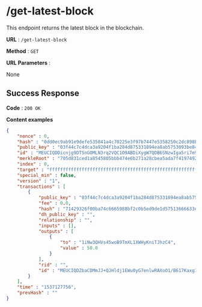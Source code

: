 # /get-latest-block

This endpoint returns the latest block in the blockchain.

**URL** : `/get-latest-block`

**Method** : `GET`

**URL Parameters** : 

None

## Success Response

**Code** : `200 OK`

**Content examples**

```json
{
    "nonce" : 0,
    "hash" : "0dd0ec9ab91e9defe535841a4c70225e3f97b7447e5358250c2dc898b8bd3139",
    "public_key" : "03f44c7c4dca3a9204f1ba284d875331894ea8ab5753093be847d798274c6ce570",
    "id" : "MEUCIQDDicnjg9DTSnGOMLN3rq2VQC1O9ABDiXygW7QDB6SNzwIga5ri7m9FNlc8dggJ9sDg0QXUugrHwpkVKbmr3kYdGpc=",
    "merkleRoot" : "705d831ced1a8545805bbb474e6b271a28cbea5ada7f4197492e9a3825173546",
    "index" : 0,
    "target" : "fffffffffffffffffffffffffffffffffffffffffffffffffffffffffffffff",
    "special_min" : false,
    "version" : "1",
    "transactions" : [ 
        {
            "public_key" : "03f44c7c4dca3a9204f1ba284d875331894ea8ab5753093be847d798274c6ce570",
            "fee" : 0.0,
            "hash" : "71429326f00ba74c6665988bf2c0b5ed9de1d57513666633efd88f0696b3d90f",
            "dh_public_key" : "",
            "relationship" : "",
            "inputs" : [],
            "outputs" : [ 
                {
                    "to" : "1iNw3QHVs45woB9TmXL1XWHyKniTJhzC4",
                    "value" : 50.0
                }
            ],
            "rid" : "",
            "id" : "MEUCIQDZbaCDMmJJ+QJHldj1EWu0yG7enlwRAXoO1/B617KaxgIgBLB4L2ICWpDZf5Eo2bcXgUmKd91ayrOG/6jhaIZAPb0="
        }
    ],
    "time" : "1537127756",
    "prevHash" : ""
}
```
